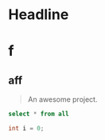 # Headline

# f

## aff

> An awesome project.



```sql
select * from all
```

```java
int i = 0;
```